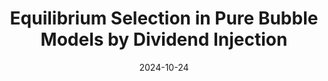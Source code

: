 ---
title: "Equilibrium Selection in Pure Bubble Models by Dividend Injection"
collection: publications
link: https://arxiv.org/abs/2303.05636
date: 2024-10-24
coauthor: "Tomohiro Hirano"
---